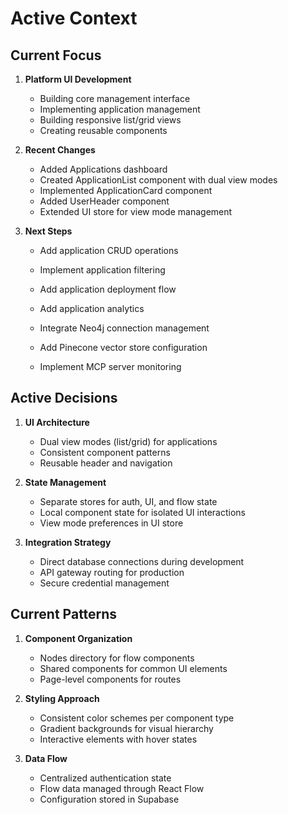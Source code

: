 # Active Context

## Current Focus
1. **Platform UI Development**
   - Building core management interface
   - Implementing application management
   - Building responsive list/grid views
   - Creating reusable components

2. **Recent Changes**
   - Added Applications dashboard
   - Created ApplicationList component with dual view modes
   - Implemented ApplicationCard component
   - Added UserHeader component
   - Extended UI store for view mode management

3. **Next Steps**
   - Add application CRUD operations
   - Implement application filtering
   - Add application deployment flow
   - Add application analytics

   - Integrate Neo4j connection management
   - Add Pinecone vector store configuration
   - Implement MCP server monitoring

## Active Decisions
1. **UI Architecture**
   - Dual view modes (list/grid) for applications
   - Consistent component patterns
   - Reusable header and navigation

2. **State Management**
   - Separate stores for auth, UI, and flow state
   - Local component state for isolated UI interactions
   - View mode preferences in UI store

3. **Integration Strategy**
   - Direct database connections during development
   - API gateway routing for production
   - Secure credential management

## Current Patterns
1. **Component Organization**
   - Nodes directory for flow components
   - Shared components for common UI elements
   - Page-level components for routes

2. **Styling Approach**
   - Consistent color schemes per component type
   - Gradient backgrounds for visual hierarchy
   - Interactive elements with hover states

3. **Data Flow**
   - Centralized authentication state
   - Flow data managed through React Flow
   - Configuration stored in Supabase